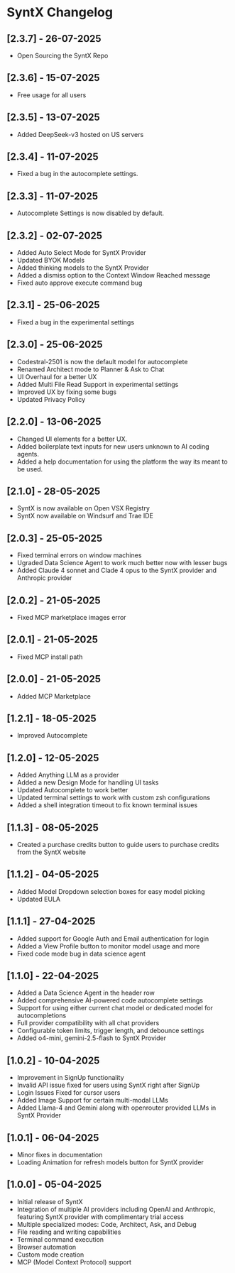 # SyntX Changelog

## [2.3.7] - 26-07-2025

- Open Sourcing the SyntX Repo

## [2.3.6] - 15-07-2025

- Free usage for all users

## [2.3.5] - 13-07-2025

- Added DeepSeek-v3 hosted on US servers

## [2.3.4] - 11-07-2025

- Fixed a bug in the autocomplete settings.

## [2.3.3] - 11-07-2025

- Autocomplete Settings is now disabled by default.

## [2.3.2] - 02-07-2025

- Added Auto Select Mode for SyntX Provider
- Updated BYOK Models
- Added thinking models to the SyntX Provider
- Added a dismiss option to the Context Window Reached message
- Fixed auto approve execute command bug

## [2.3.1] - 25-06-2025

- Fixed a bug in the experimental settings

## [2.3.0] - 25-06-2025

- Codestral-2501 is now the default model for autocomplete
- Renamed Architect mode to Planner & Ask to Chat
- UI Overhaul for a better UX
- Added Multi File Read Support in experimental settings
- Improved UX by fixing some bugs
- Updated Privacy Policy

## [2.2.0] - 13-06-2025

- Changed UI elements for a better UX.
- Added boilerplate text inputs for new users unknown to AI coding agents.
- Added a help documentation for using the platform the way its meant to be used.

## [2.1.0] - 28-05-2025

- SyntX is now available on Open VSX Registry
- SyntX now available on Windsurf and Trae IDE

## [2.0.3] - 25-05-2025

- Fixed terminal errors on window machines
- Ugraded Data Science Agent to work much better now with lesser bugs
- Added Claude 4 sonnet and Clade 4 opus to the SyntX provider and Anthropic provider

## [2.0.2] - 21-05-2025

- Fixed MCP marketplace images error

## [2.0.1] - 21-05-2025

- Fixed MCP install path

## [2.0.0] - 21-05-2025

- Added MCP Marketplace

## [1.2.1] - 18-05-2025

- Improved Autocomplete

## [1.2.0] - 12-05-2025

- Added Anything LLM as a provider
- Added a new Design Mode for handling UI tasks
- Updated Autocomplete to work better
- Updated terminal settings to work with custom zsh configurations
- Added a shell integration timeout to fix known terminal issues

## [1.1.3] - 08-05-2025

- Created a purchase credits button to guide users to purchase credits from the SyntX website

## [1.1.2] - 04-05-2025

- Added Model Dropdown selection boxes for easy model picking
- Updated EULA

## [1.1.1] - 27-04-2025

- Added support for Google Auth and Email authentication for login
- Added a View Profile button to monitor model usage and more
- Fixed code mode bug in data science agent

## [1.1.0] - 22-04-2025

- Added a Data Science Agent in the header row
- Added comprehensive AI-powered code autocomplete settings
- Support for using either current chat model or dedicated model for autocompletions
- Full provider compatibility with all chat providers
- Configurable token limits, trigger length, and debounce settings
- Added o4-mini, gemini-2.5-flash to SyntX Provider

## [1.0.2] - 10-04-2025

- Improvement in SignUp functionality
- Invalid API issue fixed for users using SyntX right after SignUp
- Login Issues Fixed for cursor users
- Added Image Support for certain multi-modal LLMs
- Added Llama-4 and Gemini along with openrouter provided LLMs in SyntX Provider

## [1.0.1] - 06-04-2025

- Minor fixes in documentation
- Loading Animation for refresh models button for SyntX provider

## [1.0.0] - 05-04-2025

- Initial release of SyntX
- Integration of multiple AI providers including OpenAI and Anthropic, featuring SyntX provider with complimentary trial access
- Multiple specialized modes: Code, Architect, Ask, and Debug
- File reading and writing capabilities
- Terminal command execution
- Browser automation
- Custom mode creation
- MCP (Model Context Protocol) support
